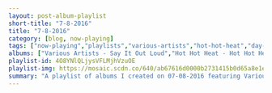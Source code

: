 ```yaml
---
layout: post-album-playlist
short-title: "7-8-2016"
title: "7-8-2016"
category: [blog, now-playing]
tags: ["now-playing","playlists","various-artists","hot-hot-heat","day-wave","the-world-is-a-beautiful-place-&-i-am-no-longer-afraid-to-die","third-eye-blind","steve-miller-band"]
albums: ["Various Artists - Say It Out Loud","Hot Hot Heat - Hot Hot Heat","Day Wave - Hard to Read","The World Is A Beautiful Place & I Am No Longer Afraid To Die - Harmlessness","Third Eye Blind - Dopamine","Steve Miller Band - Fly Like An Eagle"]
playlist-id: 4O8YNlQLjysVFLMjhVzuOE
playlist-img: https://mosaic.scdn.co/640/ab67616d0000b2731415b0d65a8e1e7c31866179ab67616d0000b27378c8d005c7a241b9466c71e5ab67616d0000b273a64fbe7dfa5222207fb7dd3dab67616d0000b273b250308f56c8c844726bfb5a
summary: "A playlist of albums I created on 07-08-2016 featuring Various Artists, Hot Hot Heat, Day Wave, The World Is A Beautiful Place & I Am No Longer Afraid To Die, Third Eye Blind, and Steve Miller Band"
---
```

